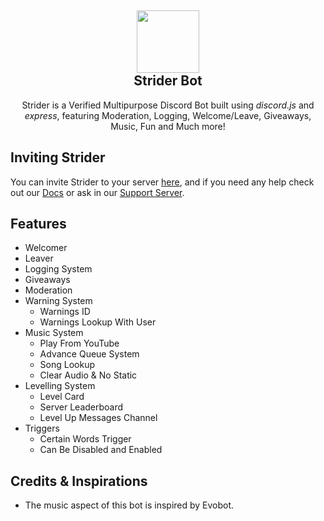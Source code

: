 <h2 align='center'>
  <img src="https://striderbot.net/StriderLogo.jpeg" height='100px' width='100px' />
<br>
Strider Bot </h2>
  <p align="center">
Strider is a Verified Multipurpose Discord Bot built using <i>discord.js</i> and <i>express</i>, featuring Moderation, Logging, Welcome/Leave, Giveaways, Music, Fun and Much more! </p>

<h2> Inviting Strider </h2>

You can invite Strider to your server <a href="#">here</a>, and if you need any help check out our <a href="https://docs.striderbot.net">Docs</a> or ask in our <a href="https://discord.gg/Xq5SdMEUSY">Support Server</a>.

<h2> Features </h2>

- Welcomer 
- Leaver
- Logging System
- Giveaways
- Moderation
- Warning System
  - Warnings ID
  - Warnings Lookup With User
- Music System
  - Play From YouTube
  - Advance Queue System
  - Song Lookup
  - Clear Audio & No Static
- Levelling System
  - Level Card
  - Server Leaderboard
  - Level Up Messages Channel
- Triggers
  - Certain Words Trigger
  - Can Be Disabled and Enabled

<h2> Credits & Inspirations </h2>

- The music aspect of this bot is inspired by Evobot.
